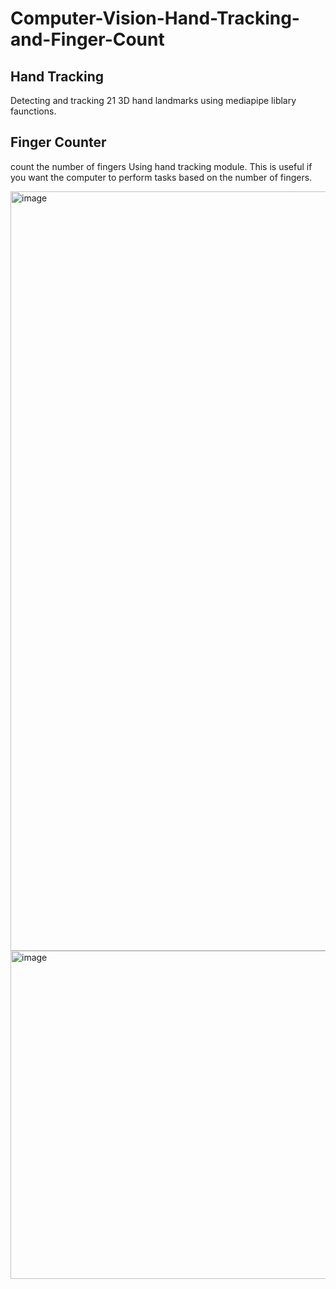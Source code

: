 # Computer-Vision-Hand-Tracking-and-Finger-Count

## Hand Tracking
Detecting and tracking 21 3D hand landmarks using mediapipe liblary faunctions.

## Finger Counter
count the number of fingers Using hand tracking module.  This is useful if you want the computer to perform tasks based on the number of fingers.

<img width="1215" alt="image" src="https://github.com/yy7-f/Computer-Vision-Hand-Tracking-and-Finger-Count/assets/76237852/6da10845-a0c9-4f31-af87-d74051bcf5b0">

<img width="525" alt="image" src="https://github.com/yy7-f/Computer-Vision-Hand-Tracking-and-Finger-Count/assets/76237852/e9b99db8-40fb-421b-b107-d4275f2b3915">
